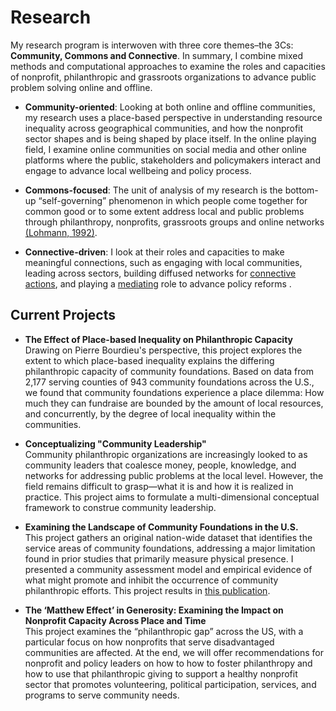 # Research

My research program is interwoven with three core themes–the 3Cs: **Community, Commons and Connective**. In summary, I combine mixed methods and computational approaches to examine the roles and capacities of nonprofit, philanthropic and grassroots organizations to advance public problem solving online and offline. 

* **Community-oriented**: Looking at both online and offline communities, my research uses a place-based perspective in understanding resource inequality across geographical communities, and how the nonprofit sector shapes and is being shaped by place itself. In the online playing field, I examine online communities on social media and other online platforms where the public, stakeholders and policymakers interact and engage to advance local wellbeing and policy process.

* **Commons-focused**: The unit of analysis of my research is the bottom-up “self-governing” phenomenon in which people come together for common good or to some extent address local and public problems through philanthropy, nonprofits, grassroots groups and online networks [(Lohmann, 1992)](https://journals.sagepub.com/doi/pdf/10.1177/089976409202100308?casa_token=Qo-25JS7Hd8AAAAA:Bn8sVo2IwKZVLJZG4_KaPUROHv-JT0RGnZ_NzWjK1UDp1sdA1boPQ-jTtQvjOCev6xOnLvgRLKFk).

* **Connective-driven**: I look at their roles and capacities to make meaningful connections, such as engaging with local communities, leading across sectors, building diffused networks for [connective actions](https://www.tandfonline.com/doi/pdf/10.1080/1369118X.2012.670661?casa_token=4gvQS7S8IGYAAAAA:loshlKFSEc5460Zj3dVVKBj1xC1fYhfiKs8F--7BHsQC3pT85GPgWTE0d_nMq0aQRhH3l9uEjSSF), and playing a [mediating](https://link.springer.com/content/pdf/10.1057/s41309-018-0040-6.pdf) role to advance policy reforms .


## Current Projects

* **The Effect of Place-based Inequality on Philanthropic Capacity**  
Drawing on Pierre Bourdieu's perspective, this project explores the extent to which place-based inequality explains the differing philanthropic capacity of community foundations. Based on data from 2,177 serving counties of 943 community foundations across the U.S., we found that community foundations experience a place dilemma: How much they can fundraise are bounded by the amount of local resources, and concurrently, by the degree of local inequality within the communities. 

* **Conceptualizing "Community Leadership"**   
Community philanthropic organizations are increasingly looked to as community leaders that coalesce money, people, knowledge, and networks for addressing public problems at the local level. However, the field remains difficult to grasp—what it is and how it is realized in practice. This project aims to formulate a multi-dimensional conceptual framework to construe community leadership.

* **Examining the Landscape of Community Foundations in the U.S.**   
This project gathers an original nation-wide dataset that identifies the service areas of community foundations, addressing a major limitation found in prior studies that primarily measure physical presence. I presented a community assessment model and empirical evidence of what might promote and inhibit the occurrence of community philanthropic efforts. This project results in [this publication](https://link.springer.com/content/pdf/10.1007/s11266-019-00180-x.pdf).

*  **The ‘Matthew Effect’ in Generosity: Examining the Impact on Nonprofit Capacity Across Place and Time**  
This project examines the “philanthropic gap” across the US, with a particular focus on how nonprofits that serve disadvantaged communities are affected. At the end, we will offer recommendations for nonprofit and policy leaders on how to how to foster philanthropy and how to use that philanthropic giving to support a healthy nonprofit sector that promotes volunteering, political participation, services, and programs to serve community needs.
